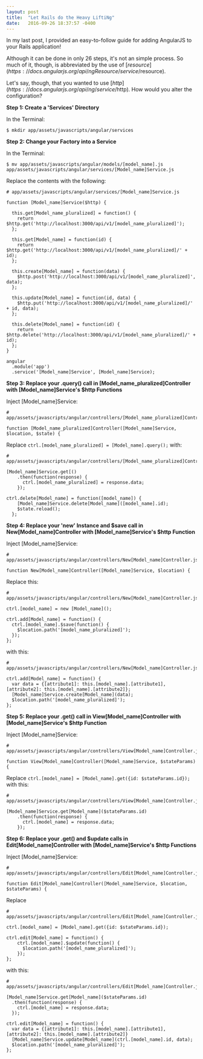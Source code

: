 ```yaml
---
layout: post
title:  "Let Rails do the Heavy LiftiNg"
date:   2016-09-26 18:37:57 -0400
---
```



In my last post, I provided an easy-to-follow guide for adding AngularJS to your Rails application!

Although it can be done in only 26 steps, it's not an simple process. So much of it, though, is abbreviated by the use of [$resource](https://docs.angularjs.org/api/ngResource/service/$resource).

Let's say, though, that you wanted to use [$http](https://docs.angularjs.org/api/ng/service/$http). How would you alter the configuration?

**Step 1: Create a 'Services' Directory**

In the Terminal:

```
$ mkdir app/assets/javascripts/angular/services
```

**Step 2: Change your Factory into a Service**

In the Terminal:

```
$ mv app/assets/javascripts/angular/models/[model_name].js app/assets/javascripts/angular/services/[Model_name]Service.js
```

Replace the contents with the following:

```
# app/assets/javascripts/angular/services/[Model_name]Service.js

function [Model_name]Service($http) {

  this.get[Model_name_pluralized] = function() {
    return $http.get('http://localhost:3000/api/v1/[model_name_pluralized]');
  };

  this.get[Model_name] = function(id) {
    return $http.get('http://localhost:3000/api/v1/[model_name_pluralized]/' + id);
  };

  this.create[Model_name] = function(data) {
    $http.post('http://localhost:3000/api/v1/[model_name_pluralized]', data);
  };

  this.update[Model_name] = function(id, data) {
    $http.put('http://localhost:3000/api/v1/[model_name_pluralized]/' + id, data);
  };

  this.delete[Model_name] = function(id) {
    return $http.delete('http://localhost:3000/api/v1/[model_name_pluralized]/' + id);
  };
}

angular
  .module('app')
  .service('[Model_name]Service', [Model_name]Service);
```

**Step 3: Replace your .query() call in [Model_name_pluralized]Controller with [Model_name]Service's $http Functions**

Inject [Model_name]Service:

```
# app/assets/javascripts/angular/controllers/[Model_name_pluralized]Controller.js

function [Model_name_pluralized]Controller([Model_name]Service, $location, $state) {
```

Replace `ctrl.[model_name_pluralized] = [Model_name].query();` with:

```
# app/assets/javascripts/angular/controllers/[Model_name_pluralized]Controller.js

[Model_name]Service.get[()
    .then(function(response) {
      ctrl.[model_name_pluralized] = response.data;
    });

ctrl.delete[Model_name] = function([model_name]) {
    [Model_name]Service.delete[Model_name]([model_name].id);
    $state.reload();
  };
```

**Step 4: Replace your 'new' Instance and $save call in New[Model_name]Controller with [Model_name]Service's $http Function**

Inject [Model_name]Service:

```
# app/assets/javascripts/angular/controllers/New[Model_name]Controller.js

function New[Model_name]Controller([Model_name]Service, $location) {
```

Replace this:

```
# app/assets/javascripts/angular/controllers/New[Model_name]Controller.js

ctrl.[model_name] = new [Model_name]();

ctrl.add[Model_name] = function() {
  ctrl.[model_name].$save(function() {
    $location.path('[model_name_pluralized]');
  });
};
```

with this:

```
# app/assets/javascripts/angular/controllers/New[Model_name]Controller.js

ctrl.add[Model_name] = function() {
  var data = {[attribute1]: this.[model_name].[attribute1], [attribute2]: this.[model_name].[attribute2]};
  [Model_name]Service.create[Model_name](data);
  $location.path('[model_name_pluralized]');
};
```

**Step 5: Replace your .get() call in View[Model_name]Controller with [Model_name]Service's $http Function**

Inject [Model_name]Service:

```
# app/assets/javascripts/angular/controllers/View[Model_name]Controller.js

function View[Model_name]Controller([Model_name]Service, $stateParams) {
```

Replace `ctrl.[model_name] = [Model_name].get({id: $stateParams.id});` with this:

```
# app/assets/javascripts/angular/controllers/View[Model_name]Controller.js

[Model_name]Service.get[Model_name]($stateParams.id)
    .then(function(response) {
      ctrl.[model_name] = response.data;
    });
```

**Step 6: Replace your .get() and $update calls in Edit[Model_name]Controller with [Model_name]Service's $http Functions**

Inject [Model_name]Service:

```
# app/assets/javascripts/angular/controllers/Edit[Model_name]Controller.js

function Edit[Model_name]Controller([Model_name]Service, $location, $stateParams) {
```

Replace 

```
# app/assets/javascripts/angular/controllers/Edit[Model_name]Controller.js

ctrl.[model_name] = [Model_name].get({id: $stateParams.id});

ctrl.edit[Model_name] = function() {
    ctrl.[model_name].$update(function() {
      $location.path('[model_name_pluralized]');
    });
};
``` 

with this:

```
# app/assets/javascripts/angular/controllers/Edit[Model_name]Controller.js

[Model_name]Service.get[Model_name]($stateParams.id)
  .then(function(response) {
    ctrl.[model_name] = response.data;
  });

ctrl.edit[Model_name] = function() {
  var data = {[attribute1]: this.[model_name].[attribute1], [attribute2]: this.[model_name].[attribute2]}
  [Model_name]Service.update[Model_name](ctrl.[model_name].id, data);
  $location.path('[model_name_pluralized]');
};
```
